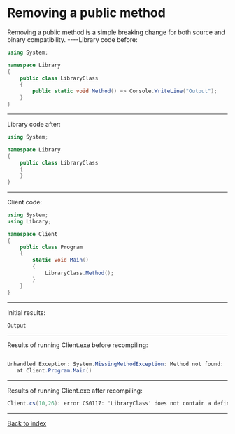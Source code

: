 # Removing a public method

Removing a public method is a simple breaking change for both source
and binary compatibility.
----Library code before:
```csharp
using System;

namespace Library
{
    public class LibraryClass
    {
        public static void Method() => Console.WriteLine("Output");
    }
}
```
----
Library code after:
```csharp
using System;

namespace Library
{
    public class LibraryClass
    {
    }
}
```
----
Client code:
```csharp
using System;
using Library;

namespace Client
{
    public class Program
    {
        static void Main()
        {
            LibraryClass.Method();
        }
    }
}
```
----
Initial results:
```csharp
Output
```
----
Results of running Client.exe before recompiling:
```csharp

Unhandled Exception: System.MissingMethodException: Method not found: 'Void Library.LibraryClass.Method()'.
   at Client.Program.Main()
```
----
Results of running Client.exe after recompiling:
```csharp
Client.cs(10,26): error CS0117: 'LibraryClass' does not contain a definition for 'Method'
```
----
[Back to index](index.md)
